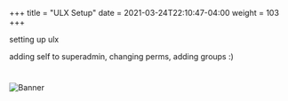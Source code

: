 +++
title = "ULX Setup"
date =  2021-03-24T22:10:47-04:00
weight = 103
+++

setting up ulx

adding self to superadmin, changing perms, adding groups :)

#
![Banner](/images/fishy.gif)